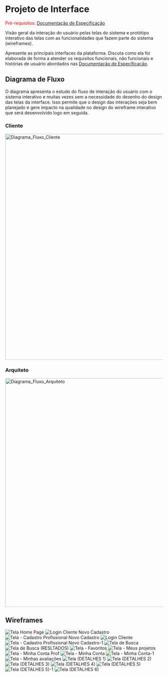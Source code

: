 
# Projeto de Interface

<span style="color:red">Pré-requisitos: <a href="2-Especificação do Projeto.md"> Documentação de Especificação</a></span>

Visão geral da interação do usuário pelas telas do sistema e protótipo interativo das telas com as funcionalidades que fazem parte do sistema (wireframes).

 Apresente as principais interfaces da plataforma. Discuta como ela foi elaborada de forma a atender os requisitos funcionais, não funcionais e histórias de usuário abordados nas <a href="2-Especificação do Projeto.md"> Documentação de Especificação</a>.

## Diagrama de Fluxo

O diagrama apresenta o estudo do fluxo de interação do usuário com o sistema interativo e  muitas vezes sem a necessidade do desenho do design das telas da interface. Isso permite que o design das interações seja bem planejado e gere impacto na qualidade no design do wireframe interativo que será desenvolvido logo em seguida.

### Cliente
<img width="723" alt="Diagrama_Fluxo_Cliente" src="https://github.com/ICEI-PUC-Minas-PMV-ADS/pmv-ads-2023-2-e4-proj-infra-t4-decorarqui/assets/103225367/c5826c38-3a70-42a0-8069-0854db38ce54">

### Arquiteto
<img width="732" alt="Diagrama_Fluxo_Arquiteto" src="https://github.com/ICEI-PUC-Minas-PMV-ADS/pmv-ads-2023-2-e4-proj-infra-t4-decorarqui/assets/103225367/fe1021cf-f7d6-45df-9f63-c7c7703010a9">

## Wireframes

![Tela Home Page](https://github.com/ICEI-PUC-Minas-PMV-ADS/pmv-ads-2023-2-e4-proj-infra-t4-decorarqui/assets/60409021/511ee014-3700-4721-a771-420dd3a6d26a)
![Login Cliente Novo Cadastro](https://github.com/ICEI-PUC-Minas-PMV-ADS/pmv-ads-2023-2-e4-proj-infra-t4-decorarqui/assets/60409021/1712e452-0131-41c6-b650-353c80106ba5)
![Tela - Cadastro Profissional Novo Cadastro](https://github.com/ICEI-PUC-Minas-PMV-ADS/pmv-ads-2023-2-e4-proj-infra-t4-decorarqui/assets/60409021/fd0fb629-b1f0-4dce-9b2c-e6bb113cac58)
![Login Cliente](https://github.com/ICEI-PUC-Minas-PMV-ADS/pmv-ads-2023-2-e4-proj-infra-t4-decorarqui/assets/60409021/f58a7484-d26c-40e4-8777-16513662dd31)
![Tela - Cadastro Profissional Novo Cadastro-1](https://github.com/ICEI-PUC-Minas-PMV-ADS/pmv-ads-2023-2-e4-proj-infra-t4-decorarqui/assets/60409021/5368a6d8-89b2-4cdb-ab49-d7648854ad52)
![Tela de Busca](https://github.com/ICEI-PUC-Minas-PMV-ADS/pmv-ads-2023-2-e4-proj-infra-t4-decorarqui/assets/60409021/cc726209-da8c-4659-8150-0a5680763215)
![Tela de Busca (RESLTADOS)](https://github.com/ICEI-PUC-Minas-PMV-ADS/pmv-ads-2023-2-e4-proj-infra-t4-decorarqui/assets/60409021/58f182e8-6ddb-45cb-bc77-a96143a9cdf8)
![Tela - Favoritos](https://github.com/ICEI-PUC-Minas-PMV-ADS/pmv-ads-2023-2-e4-proj-infra-t4-decorarqui/assets/60409021/b4a928f4-f94c-44ea-9377-c570db2c7a29)
![Tela - Meus projetos](https://github.com/ICEI-PUC-Minas-PMV-ADS/pmv-ads-2023-2-e4-proj-infra-t4-decorarqui/assets/60409021/c835eaed-1d6a-457d-af84-0cc27b3be8f5)
![Tela - Minha Conta Prof](https://github.com/ICEI-PUC-Minas-PMV-ADS/pmv-ads-2023-2-e4-proj-infra-t4-decorarqui/assets/60409021/e8656847-fb3d-485b-82c2-441152fba9a8)
![Tela - Minha Conta](https://github.com/ICEI-PUC-Minas-PMV-ADS/pmv-ads-2023-2-e4-proj-infra-t4-decorarqui/assets/60409021/e98204e3-5283-433e-8b93-262799f3b1d3)
![Tela - Minha Conta-1](https://github.com/ICEI-PUC-Minas-PMV-ADS/pmv-ads-2023-2-e4-proj-infra-t4-decorarqui/assets/60409021/1fe49ab7-d6d3-43b0-a552-5e817483bda1)
![Tela - Minhas avaliações](https://github.com/ICEI-PUC-Minas-PMV-ADS/pmv-ads-2023-2-e4-proj-infra-t4-decorarqui/assets/60409021/75a29995-bee5-4b65-ad48-45939d774bdd)
![Tela (DETALHES 1)](https://github.com/ICEI-PUC-Minas-PMV-ADS/pmv-ads-2023-2-e4-proj-infra-t4-decorarqui/assets/60409021/a2d13f45-0431-446a-8f72-ba8b3164f416)
![Tela (DETALHES 2)](https://github.com/ICEI-PUC-Minas-PMV-ADS/pmv-ads-2023-2-e4-proj-infra-t4-decorarqui/assets/60409021/9fed5642-6fa5-44eb-8956-7b7270ec8915)
![Tela (DETALHES 3)](https://github.com/ICEI-PUC-Minas-PMV-ADS/pmv-ads-2023-2-e4-proj-infra-t4-decorarqui/assets/60409021/1636dbdd-0dcf-42b0-b848-eb16620db776)
![Tela (DETALHES 4)](https://github.com/ICEI-PUC-Minas-PMV-ADS/pmv-ads-2023-2-e4-proj-infra-t4-decorarqui/assets/60409021/509500a2-2571-442a-9870-1df981a858da)
![Tela (DETALHES 5)](https://github.com/ICEI-PUC-Minas-PMV-ADS/pmv-ads-2023-2-e4-proj-infra-t4-decorarqui/assets/60409021/f5b28f6f-5fc8-4a83-9ad9-24e63241d6ae)
![Tela (DETALHES 5)-1](https://github.com/ICEI-PUC-Minas-PMV-ADS/pmv-ads-2023-2-e4-proj-infra-t4-decorarqui/assets/60409021/4f1bacc3-a504-46c9-a315-43700cb3949b)
![Tela (DETALHES 6)](https://github.com/ICEI-PUC-Minas-PMV-ADS/pmv-ads-2023-2-e4-proj-infra-t4-decorarqui/assets/60409021/4c078926-345b-485a-a852-f0c498ceaa6b)
